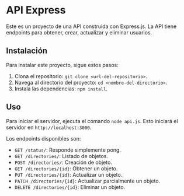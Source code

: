# API Express

Este es un proyecto de una API construida con Express.js. La API tiene endpoints para obtener, crear, actualizar y eliminar usuarios.

## Instalación

Para instalar este proyecto, sigue estos pasos:

1. Clona el repositorio: `git clone <url-del-repositorio>`.
2. Navega al directorio del proyecto: `cd <nombre-del-directorio>`.
3. Instala las dependencias: `npm install`.

## Uso

Para iniciar el servidor, ejecuta el comando `node api.js`. Esto iniciará el servidor en `http://localhost:3000`.

Los endpoints disponibles son:

- `GET /status/`: Responde simplemente pong.
- `GET /directories/`: Listado de objetos.
- `POST /directories/`: Creación de objeto.
- `GET /directories/{id}`: Obtener un objeto.
- `PUT /directories/{id}`: Actualizar un objeto.
- `PATCH /directories/{id}`: Actualizar parcialmente un objeto.
- `DELETE /directories/{id}`: Eliminar un objeto.